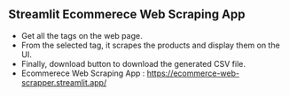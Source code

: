 ## Streamlit Ecommerece Web Scraping App
- Get all the tags on the web page.
- From the selected tag, it scrapes the products and display them on the UI.
- Finally, download button to download the generated CSV file.
- Ecommerece Web Scraping App : https://ecommerce-web-scrapper.streamlit.app/
